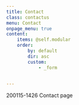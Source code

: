 ```yaml
---
title: Contact
class: contactus
menu: Contact
onpage_menu: true
content:
    items: @self.modular
    order:
        by: default
        dir: asc
        custom:
            - _form
            

---
```


200115-1426 Contact page 